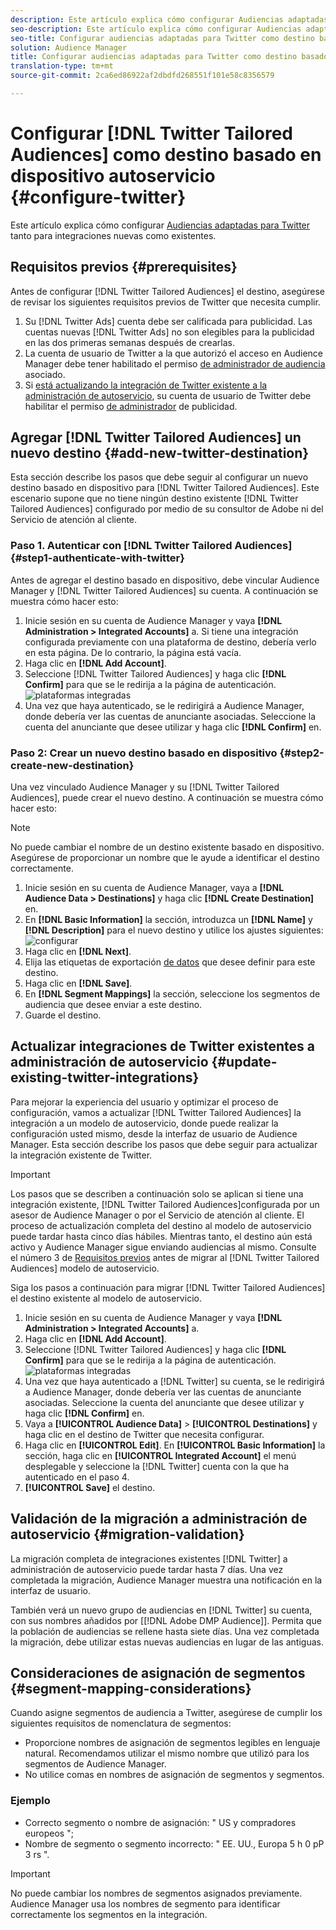 ```yaml
---
description: Este artículo explica cómo configurar Audiencias adaptadas para Twitter tanto para integraciones nuevas como existentes.
seo-description: Este artículo explica cómo configurar Audiencias adaptadas para Twitter tanto para integraciones nuevas como existentes.
seo-title: Configurar audiencias adaptadas para Twitter como destino basado en dispositivos autoservicio
solution: Audience Manager
title: Configurar audiencias adaptadas para Twitter como destino basado en dispositivos autoservicio
translation-type: tm+mt
source-git-commit: 2ca6ed86922af2dbdfd268551f101e58c8356579

---
```



# Configurar [!DNL Twitter Tailored Audiences] como destino basado en dispositivo autoservicio {#configure-twitter}

Este artículo explica cómo configurar [Audiencias adaptadas para Twitter](https://business.twitter.com/en/targeting/tailored-audiences.html) tanto para integraciones nuevas como existentes.

## Requisitos previos {#prerequisites}

Antes de configurar [!DNL Twitter Tailored Audiences] el destino, asegúrese de revisar los siguientes requisitos previos de Twitter que necesita cumplir.

1. Su [!DNL Twitter Ads] cuenta debe ser calificada para publicidad. Las cuentas nuevas [!DNL Twitter Ads] no son elegibles para la publicidad en las dos primeras semanas después de crearlas.
2. La cuenta de usuario de Twitter a la que autorizó el acceso en Audience Manager debe tener habilitado el permiso [de administrador de audiencia](https://business.twitter.com/en/help/troubleshooting/multi-user-login-faq.html#accesslevels) asociado.
3. Si [está actualizando la integración de Twitter existente a la administración de autoservicio](#update-existing-twitter-integrations), su cuenta de usuario de Twitter debe habilitar el permiso [de administrador](https://business.twitter.com/en/help/troubleshooting/multi-user-login-faq.html#accesslevels) de publicidad.

## Agregar [!DNL Twitter Tailored Audiences] un nuevo destino {#add-new-twitter-destination}

Esta sección describe los pasos que debe seguir al configurar un nuevo destino basado en dispositivo para [!DNL Twitter Tailored Audiences]. Este escenario supone que no tiene ningún destino existente [!DNL Twitter Tailored Audiences] configurado por medio de su consultor de Adobe ni del Servicio de atención al cliente.

### Paso 1. Autenticar con [!DNL Twitter Tailored Audiences]{#step1-authenticate-with-twitter}

Antes de agregar el destino basado en dispositivo, debe vincular Audience Manager y [!DNL Twitter Tailored Audiences] su cuenta. A continuación se muestra cómo hacer esto:

1. Inicie sesión en su cuenta de Audience Manager y vaya **[!DNL Administration > Integrated Accounts]** a. Si tiene una integración configurada previamente con una plataforma de destino, debería verlo en esta página. De lo contrario, la página está vacía.
2. Haga clic en **[!DNL Add Account]**.
3. Seleccione [!DNL Twitter Tailored Audiences] y haga clic **[!DNL Confirm]** para que se le redirija a la página de autenticación. ![plataformas integradas](assets/dbd-integrated-platforms.png)
4. Una vez que haya autenticado, se le redirigirá a Audience Manager, donde debería ver las cuentas de anunciante asociadas. Seleccione la cuenta del anunciante que desee utilizar y haga clic **[!DNL Confirm]** en.

### Paso 2: Crear un nuevo destino basado en dispositivo {#step2-create-new-destination}

Una vez vinculado Audience Manager y su [!DNL Twitter Tailored Audiences], puede crear el nuevo destino. A continuación se muestra cómo hacer esto:

>[!NOTE]
>
>No puede cambiar el nombre de un destino existente basado en dispositivo. Asegúrese de proporcionar un nombre que le ayude a identificar el destino correctamente.

1. Inicie sesión en su cuenta de Audience Manager, vaya a **[!DNL Audience Data > Destinations]** y haga clic **[!DNL Create Destination]** en.
2. En **[!DNL Basic Information]** la sección, introduzca un **[!DNL Name]** y **[!DNL Description]** para el nuevo destino y utilice los ajustes siguientes: ![configurar](assets/dbd-new-basic.png)
3. Haga clic en **[!DNL Next]**.
4. Elija las etiquetas de exportación [de datos](/help/using/features/data-export-controls.md#controls-labels) que desee definir para este destino.
5. Haga clic en **[!DNL Save]**.
6. En **[!DNL Segment Mappings]** la sección, seleccione los segmentos de audiencia que desee enviar a este destino.
7. Guarde el destino.

## Actualizar integraciones de Twitter existentes a administración de autoservicio {#update-existing-twitter-integrations}

Para mejorar la experiencia del usuario y optimizar el proceso de configuración, vamos a actualizar [!DNL Twitter Tailored Audiences] la integración a un modelo de autoservicio, donde puede realizar la configuración usted mismo, desde la interfaz de usuario de Audience Manager. Esta sección describe los pasos que debe seguir para actualizar la integración existente de Twitter.

>[!IMPORTANT]
>
>Los pasos que se describen a continuación solo se aplican si tiene una integración existente, [!DNL Twitter Tailored Audiences]configurada por un asesor de Audience Manager o por el Servicio de atención al cliente. El proceso de actualización completa del destino al modelo de autoservicio puede tardar hasta cinco días hábiles. Mientras tanto, el destino aún está activo y Audience Manager sigue enviando audiencias al mismo.
> Consulte el número 3 de [Requisitos previos](#prerequisites) antes de migrar al [!DNL Twitter Tailored Audiences] modelo de autoservicio.

Siga los pasos a continuación para migrar [!DNL Twitter Tailored Audiences] el destino existente al modelo de autoservicio.

1. Inicie sesión en su cuenta de Audience Manager y vaya **[!DNL Administration > Integrated Accounts]** a.
1. Haga clic en **[!DNL Add Account]**.
1. Seleccione [!DNL Twitter Tailored Audiences] y haga clic **[!DNL Confirm]** para que se le redirija a la página de autenticación. ![plataformas integradas](assets/dbd-integrated-platforms.png)
1. Una vez que haya autenticado a [!DNL Twitter] su cuenta, se le redirigirá a Audience Manager, donde debería ver las cuentas de anunciante asociadas. Seleccione la cuenta del anunciante que desee utilizar y haga clic **[!DNL Confirm]** en.
1. Vaya a **[!UICONTROL Audience Data]** &gt; **[!UICONTROL Destinations]** y haga clic en el destino de Twitter que necesita configurar.
1. Haga clic en **[!UICONTROL Edit]**. En **[!UICONTROL Basic Information]** la sección, haga clic en **[!UICONTROL Integrated Account]** el menú desplegable y seleccione la [!DNL Twitter] cuenta con la que ha autenticado en el paso 4.
1. **[!UICONTROL Save]** el destino.

## Validación de la migración a administración de autoservicio {#migration-validation}

La migración completa de integraciones existentes [!DNL Twitter] a administración de autoservicio puede tardar hasta 7 días. Una vez completada la migración, Audience Manager muestra una notificación en la interfaz de usuario.

También verá un nuevo grupo de audiencias en [!DNL Twitter] su cuenta, con sus nombres añadidos por [[!DNL Adobe DMP Audience]]. Permita que la población de audiencias se rellene hasta siete días. Una vez completada la migración, debe utilizar estas nuevas audiencias en lugar de las antiguas.

## Consideraciones de asignación de segmentos {#segment-mapping-considerations}

Cuando asigne segmentos de audiencia a Twitter, asegúrese de cumplir los siguientes requisitos de nomenclatura de segmentos:

* Proporcione nombres de asignación de segmentos legibles en lenguaje natural. Recomendamos utilizar el mismo nombre que utilizó para los segmentos de Audience Manager.
* No utilice comas en nombres de asignación de segmentos y segmentos.

### Ejemplo

* Correcto segmento o nombre de asignación: " US y compradores europeos ";
* Nombre de segmento o segmento incorrecto: " EE. UU., Europa 5 h 0 pP 3 rs ".

>[!IMPORTANT]
>
>No puede cambiar los nombres de segmentos asignados previamente. Audience Manager usa los nombres de segmento para identificar correctamente los segmentos en la integración.
